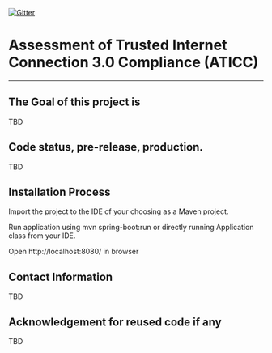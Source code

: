 [![Gitter](https://badges.gitter.im/ATICC/community.svg)](https://gitter.im/ATICC/community?utm_source=badge&utm_medium=badge&utm_campaign=pr-badge)
# Assessment of Trusted Internet Connection 3.0 Compliance (ATICC)
---
## The Goal of this project is
TBD

## Code status, pre-release, production.
TBD

## Installation Process
Import the project to the IDE of your choosing as a Maven project.

Run application using mvn spring-boot:run or directly running Application class from your IDE.

Open http://localhost:8080/ in browser

## Contact Information
TBD

## Acknowledgement for reused code if any
TBD
